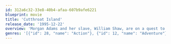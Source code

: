 ```yaml
---
id: 312a6c32-33e8-40b4-afaa-607b9afe6221
blueprint: movie
title: 'Cutthroat Island'
release_date: '1995-12-22'
overview: 'Morgan Adams and her slave, William Shaw, are on a quest to recover the three portions of a treasure map. Unfortunately, the final portion is held by her murderous uncle, Dawg. Her crew is skeptical of her leadership abilities, so she must complete her quest before they mutiny against her. This is made yet more difficult by the efforts of the British crown to end her pirate raids.'
genres: '[{"id": 28, "name": "Action"}, {"id": 12, "name": "Adventure"}]'
---
```

